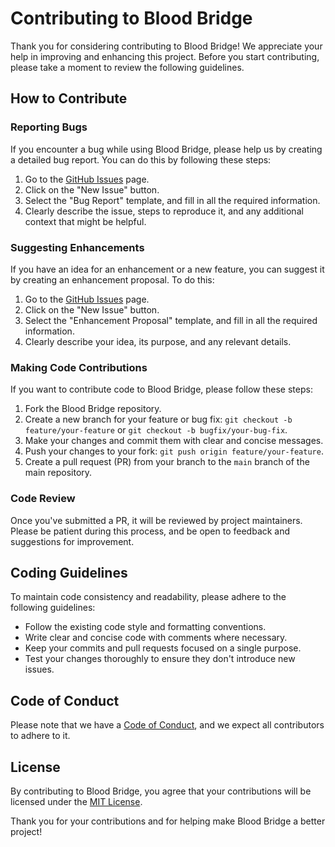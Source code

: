 # Contributing to Blood Bridge

Thank you for considering contributing to Blood Bridge! We appreciate your help in improving and enhancing this project. Before you start contributing, please take a moment to review the following guidelines.

## How to Contribute

### Reporting Bugs

If you encounter a bug while using Blood Bridge, please help us by creating a detailed bug report. You can do this by following these steps:

1. Go to the [GitHub Issues](https://github.com/qaidjoharj53/Blood-Bridge/issues) page.
2. Click on the "New Issue" button.
3. Select the "Bug Report" template, and fill in all the required information.
4. Clearly describe the issue, steps to reproduce it, and any additional context that might be helpful.

### Suggesting Enhancements

If you have an idea for an enhancement or a new feature, you can suggest it by creating an enhancement proposal. To do this:

1. Go to the [GitHub Issues](https://github.com/qaidjoharj53/Blood-Bridge/issues) page.
2. Click on the "New Issue" button.
3. Select the "Enhancement Proposal" template, and fill in all the required information.
4. Clearly describe your idea, its purpose, and any relevant details.

### Making Code Contributions

If you want to contribute code to Blood Bridge, please follow these steps:

1. Fork the Blood Bridge repository.
2. Create a new branch for your feature or bug fix: `git checkout -b feature/your-feature` or `git checkout -b bugfix/your-bug-fix`.
3. Make your changes and commit them with clear and concise messages.
4. Push your changes to your fork: `git push origin feature/your-feature`.
5. Create a pull request (PR) from your branch to the `main` branch of the main repository.

### Code Review

Once you've submitted a PR, it will be reviewed by project maintainers. Please be patient during this process, and be open to feedback and suggestions for improvement.

## Coding Guidelines

To maintain code consistency and readability, please adhere to the following guidelines:

- Follow the existing code style and formatting conventions.
- Write clear and concise code with comments where necessary.
- Keep your commits and pull requests focused on a single purpose.
- Test your changes thoroughly to ensure they don't introduce new issues.

## Code of Conduct

Please note that we have a [Code of Conduct](CODE_OF_CONDUCT.md), and we expect all contributors to adhere to it.

## License

By contributing to Blood Bridge, you agree that your contributions will be licensed under the [MIT License](LICENSE).

Thank you for your contributions and for helping make Blood Bridge a better project!
